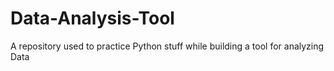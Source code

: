 # Data-Analysis-Tool
A repository used to practice Python stuff while building a tool for analyzing Data

